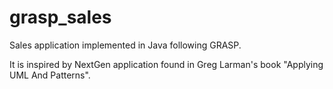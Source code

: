 grasp_sales
===========

Sales application implemented in Java following GRASP.

It is inspired by NextGen application found in Greg Larman's book "Applying UML And Patterns".

